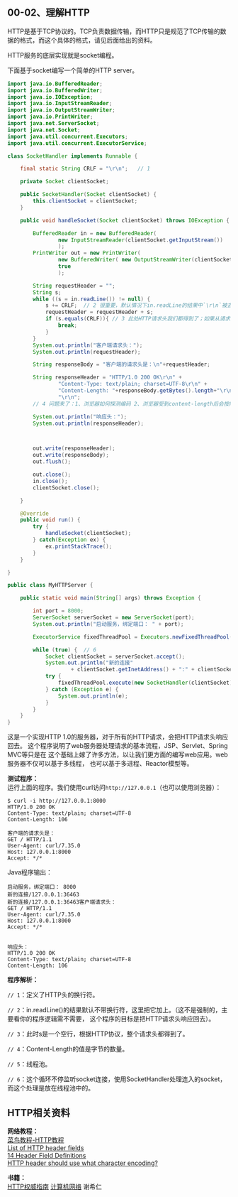 00-02、理解HTTP
---

HTTP是基于TCP协议的。TCP负责数据传输，而HTTP只是规范了TCP传输的数据的格式，而这个具体的格式，请见后面给出的资料。

HTTP服务的底层实现就是socket编程。


下面基于socket编写一个简单的HTTP server。

```java
import java.io.BufferedReader;
import java.io.BufferedWriter;
import java.io.IOException;
import java.io.InputStreamReader;
import java.io.OutputStreamWriter;
import java.io.PrintWriter;
import java.net.ServerSocket;
import java.net.Socket;
import java.util.concurrent.Executors;
import java.util.concurrent.ExecutorService;

class SocketHandler implements Runnable {

    final static String CRLF = "\r\n";   // 1

    private Socket clientSocket;

    public SocketHandler(Socket clientSocket) {
        this.clientSocket = clientSocket;
    }

    public void handleSocket(Socket clientSocket) throws IOException {

        BufferedReader in = new BufferedReader(
                new InputStreamReader(clientSocket.getInputStream())
                );
        PrintWriter out = new PrintWriter(
                new BufferedWriter( new OutputStreamWriter(clientSocket.getOutputStream())),
                true
                );

        String requestHeader = "";
        String s;
        while ((s = in.readLine()) != null) {
            s += CRLF;  // 2 很重要，默认情况下in.readLine的结果中`\r\n`被去掉了
            requestHeader = requestHeader + s;
            if (s.equals(CRLF)){ // 3 此处HTTP请求头我们都得到了；如果从请求头中判断有请求正文，则还需要继续获取数据
                break;
            }
        }
        System.out.println("客户端请求头：");
        System.out.println(requestHeader);

        String responseBody = "客户端的请求头是：\n"+requestHeader;

        String responseHeader = "HTTP/1.0 200 OK\r\n" +
                "Content-Type: text/plain; charset=UTF-8\r\n" +
                "Content-Length: "+responseBody.getBytes().length+"\r\n" +
                "\r\n";
        // 4 问题来了：1、浏览器如何探测编码 2、浏览器受到content-length后会按照什么方式判断？汉字的个数？字节数？

        System.out.println("响应头：");
        System.out.println(responseHeader);



        out.write(responseHeader);
        out.write(responseBody);
        out.flush();

        out.close();
        in.close();
        clientSocket.close();

    }

    @Override
    public void run() {
        try {
            handleSocket(clientSocket);
        } catch(Exception ex) {
            ex.printStackTrace();
        }
    }

}

public class MyHTTPServer {

    public static void main(String[] args) throws Exception {

        int port = 8000;
        ServerSocket serverSocket = new ServerSocket(port);
        System.out.println("启动服务，绑定端口： " + port);

        ExecutorService fixedThreadPool = Executors.newFixedThreadPool(30);  // 5

        while (true) {  // 6
            Socket clientSocket = serverSocket.accept();
            System.out.println("新的连接"
                    + clientSocket.getInetAddress() + ":" + clientSocket.getPort());
            try {
                fixedThreadPool.execute(new SocketHandler(clientSocket));
            } catch (Exception e) {
                System.out.println(e);
            }
        }
    }
}
```

这是一个实现HTTP 1.0的服务器，对于所有的HTTP请求，会把HTTP请求头响应回去。
这个程序说明了web服务器处理请求的基本流程，JSP、Servlet、Spring MVC等只是在
这个基础上嫁了许多方法，以让我们更方面的编写web应用。web服务器不仅可以基于多线程，
也可以基于多进程、Reactor模型等。

**测试程序：**  
运行上面的程序。我们使用curl访问`http://127.0.0.1`（也可以使用浏览器）：
```shell
$ curl -i http://127.0.0.1:8000
HTTP/1.0 200 OK
Content-Type: text/plain; charset=UTF-8
Content-Length: 106

客户端的请求头是：
GET / HTTP/1.1
User-Agent: curl/7.35.0
Host: 127.0.0.1:8000
Accept: */*
```

Java程序输出：
```shell
启动服务，绑定端口： 8000
新的连接/127.0.0.1:36463
新的连接/127.0.0.1:36463客户端请求头：
GET / HTTP/1.1
User-Agent: curl/7.35.0
Host: 127.0.0.1:8000
Accept: */*


响应头：
HTTP/1.0 200 OK
Content-Type: text/plain; charset=UTF-8
Content-Length: 106
```

**程序解析：**  

`// 1`：定义了HTTP头的换行符。

`// 2`：in.readLine()的结果默认不带换行符，这里把它加上。（这不是强制的，主要看你的程序逻辑需不需要，
这个程序的目标是把HTTP请求头响应回去）。

`// 3`：此时s是一个空行，根据HTTP协议，整个请求头都得到了。

`// 4`：Content-Length的值是字节的数量。

`// 5`：线程池。

`// 6`：这个循环不停监听socket连接，使用SocketHandler处理连入的socket，而这个处理是放在线程池中的。



## HTTP相关资料

**网络教程：**  
[菜鸟教程-HTTP教程](http://www.runoob.com/http/http-tutorial.html)  
[List of HTTP header fields](https://en.wikipedia.org/wiki/List_of_HTTP_header_fields)  
[14 Header Field Definitions](http://www.w3.org/Protocols/rfc2616/rfc2616-sec14.html)  
[HTTP header should use what character encoding?](http://stackoverflow.com/questions/4400678/http-header-should-use-what-character-encoding)  


**书籍：**  
[HTTP权威指南]()
[计算机网络]() 谢希仁
